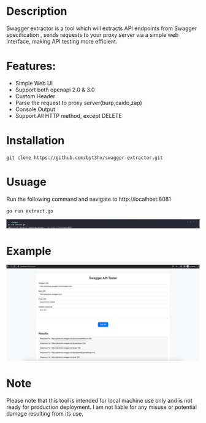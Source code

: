 # Description

Swagger extractor is a tool which will extracts API endpoints from Swagger specification , sends requests to your proxy server via a simple web interface, making API testing more efficient.

# Features:
- Simple Web UI
- Support both openapi 2.0 & 3.0
- Custom Header
- Parse the request to proxy server(burp,caido,zap)
- Console Output
- Support All HTTP method, except DELETE

# Installation
```
git clone https://github.com/byt3hx/swagger-extractor.git
```
# Usuage
Run the following command and navigate to http://localhost:8081
```
go run extract.go
```
![](https://github.com/byt3hx/swagger-extractor/blob/b8b8c2a323a67efe7dc0a0204e182a509750d65e/Screenshot%202566-12-20%20at%2019.55.59.png)

# Example
![](https://github.com/byt3hx/swagger-extractor/blob/b9687f12e9e205510a466151486d0893e8e9577b/Screenshot%202566-12-20%20at%2019.53.58.png)

# Note
Please note that this tool is intended for local machine use only and is not ready for production deployment. I am not liable for any misuse or potential damage resulting from its use.
